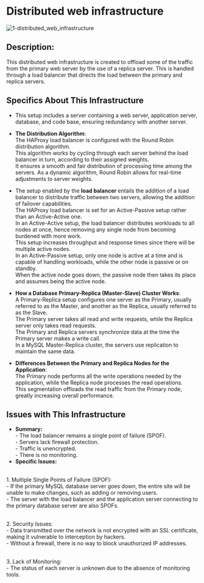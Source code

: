 # Distributed web infrastructure

![1-distributed_web_infrastructure](https://github.com/mdbentaleb/alx-system_engineering-devops/assets/132714803/b7289e81-ad38-4670-9826-a8ba43af02ad)

## Description:
This distributed web infrastructure is created to offload some of the traffic from the primary web server by the use of a replica server. This is handled through a load balancer that directs the load between the primary and replica servers.


## Specifics About This Infrastructure

- This setup includes a server containing a web server, application server, database, and code base, ensuring redundancy with another server.

- **The Distribution Algorithm**:
<br/>The HAProxy load balancer is configured with the Round Robin distribution algorithm.
<br/>This algorithm works by cycling through each server behind the load balancer in turn, according to their assigned weights.
<br/>It ensures a smooth and fair distribution of processing time among the servers. As a dynamic algorithm, Round Robin allows for real-time adjustments to server weights.

- The setup enabled by the **load balancer** entails the addition of a load balancer to distribute traffic between two servers, allowing the addition of failover capabilities.
<br/>The HAProxy load balancer is set for an Active-Passive setup rather than an Active-Active one.
<br/>In an Active-Active setup, the load balancer distributes workloads to all nodes at once, hence removing any single node from becoming burdened with more work.
<br/>This setup increases throughput and response times since there will be multiple active nodes.
<br/>In an Active-Passive setup, only one node is active at a time and is capable of handling workloads, while the other node is passive or on standby.
<br/>When the active node goes down, the passive node then takes its place and assumes being the active node.

- **How a Database Primary-Replica (Master-Slave) Cluster Works**:
<br/>A Primary-Replica setup configures one server as the Primary, usually referred to as the Master, and another as the Replica, usually referred to as the Slave.
<br/>The Primary server takes all read and write requests, while the Replica server only takes read requests.
<br/>The Primary and Replica servers synchronize data at the time the Primary server makes a write call.
<br/>In a MySQL Master-Replica cluster, the servers use replication to maintain the same data.

- **Differences Between the Primary and Replica Nodes for the Application**:
<br/>The Primary node performs all the write operations needed by the application, while the Replica node processes the read operations.
<br/>This segmentation offloads the read traffic from the Primary node, greatly increasing overall performance.


## Issues with This Infrastructure

+ **Summary:**
<br/>- The load balancer remains a single point of failure (SPOF).
<br/>- Servers lack firewall protection.
<br/>- Traffic is unencrypted.
<br/>- There is no monitoring.
+ **Specific Issues:**

<br/>1. Multiple Single Points of Failure (SPOF):
<br/>- If the primary MySQL database server goes down, the entire site will be unable to make changes, such as adding or removing users.
<br/>- The server with the load balancer and the application server connecting to the primary database server are also SPOFs.

<br/>2. Security Issues:
<br/>- Data transmitted over the network is not encrypted with an SSL certificate, making it vulnerable to interception by hackers.
<br/>- Without a firewall, there is no way to block unauthorized IP addresses.

<br/>3. Lack of Monitoring:
<br/>- The status of each server is unknown due to the absence of monitoring tools.
